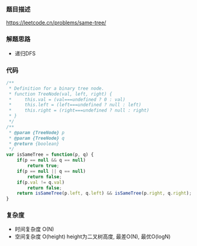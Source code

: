 ### 题目描述
https://leetcode.cn/problems/same-tree/

### 解题思路
- 递归DFS

### 代码
```javascript
/**
 * Definition for a binary tree node.
 * function TreeNode(val, left, right) {
 *     this.val = (val===undefined ? 0 : val)
 *     this.left = (left===undefined ? null : left)
 *     this.right = (right===undefined ? null : right)
 * }
 */
/**
 * @param {TreeNode} p
 * @param {TreeNode} q
 * @return {boolean}
 */
var isSameTree = function(p, q) {
    if(p == null && q == null)
        return true;
    if(p == null || q == null)
        return false;
    if(p.val != q.val)
        return false;
    return isSameTree(p.left, q.left) && isSameTree(p.right, q.right);
}
```

### 复杂度
* 时间复杂度 O(N)
* 空间复杂度 O(height) height为二叉树高度, 最差O(N), 最优O(logN)
